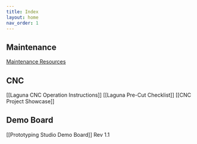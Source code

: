 ```yaml
---
title: Index 
layout: home
nav_order: 1
---
```

## Maintenance
[Maintenance Resources](Maintenance/Maintenance%20Resources)
## CNC
[[Laguna CNC Operation Instructions]]
[[Laguna Pre-Cut Checklist]]
[[CNC Project Showcase]]
## Demo Board
[[Prototyping Studio Demo Board]]
Rev 1.1
